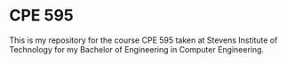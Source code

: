 # CPE 595
This is my repository for the course CPE 595 taken at Stevens Institute of Technology for my Bachelor of Engineering in Computer Engineering.
